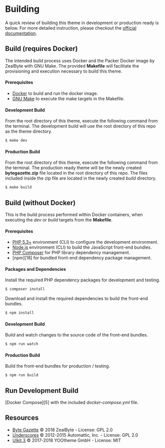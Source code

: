Building
=========

A quick review of building this theme in development or production ready is
 below. For more detailed instruction, please checkout the
 [official documentation][2].

Build (requires Docker)
---------

The intended build process uses Docker and the Packer Docker image by
 ZealByte with GNU Make. The provided **Makefile** will facilitate the
 provisioning and execution necessary to build this theme.

#### Prerequisites ####

- [Docker][12] to build and run the docker image.
- [GNU Make][15] to execute the make targets in the Makefile.

#### Development Build ####

From the root directory of this theme, execute the following command from the
 terminal. The development build will use the root directory of this repo as the
 theme directory.

```bash
$ make dev
```

#### Production Build ####

From the root directory of this theme, execute the following command from the
 terminal. The production ready theme will be the newly created
 **bytegazette.zip** file located in the root directory of this repo. The files
 included inside the zip file are located in the newly created *build*
 directory.

```bash
$ make build
```

Build (without Docker)
---------

This is the build process performed within Docker containers, when executing
 the *dev* or *build* targets from the **Makefile**.

#### Prerequisites ####

- [PHP 5.3+][15] environment (CLI) to configure the development environment.
- [Node.js][14] environment (CLI) to build the JavaScript front-end bundles.
- [PHP Composer][16] for PHP library dependency management.
- [npm][18] for bundled front-end dependency package management.

#### Packages and Dependencies ####

Install the required PHP dependency packages for development and testing.

```bash
$ composer install
```

Download and install the required dependencies to build the front-end bundles.

```bash
$ npm install
```

#### Development Build ####

Build and watch changes to the source code of the front-end bundles.

```bash
$ npm run watch
```

#### Production Build ####

Build the front-end bundles for production / testing.
```bash
$ npm run build
```

Run Development Build
---------

[Docker Compose][5] with the included *docker-compose.yml* file.

Resources
---------

- [Byte Gazette][2] © 2018 ZealByte - License: GPL 2.0
- [Underscores][10] © 2012-2015 Automattic, Inc. - License: GPL 2.0
- [UIkit 3][11] © 2017-2018 YOOtheme GmbH - License: MIT


[1]: https://zealbyte.org/ "ZealByte"
[2]: https://zealbyte.org/projects/bytegazette "Byte Gazette"
[3]: https://zealbyte.org/projects/packer "ZealByte Web Packer"
[4]: https://bytegazette.com/ "The Byte Gazette"
[10]: https://underscores.me "Underscores"
[11]: https://getuikit.com/ "UIkit 3"
[12]: https://www.docker.com/ "Docker"
[13]: https://docs.docker.com/compose/overview/ "Docker Compose"
[14]: https://nodejs.org/ "Node.js"
[15]: http://www.php.net/ "PHP"
[16]: https://getcomposer.org/ "PHP Composer"
[17]: https://www.gnu.org/software/make/ "GNU Make"

